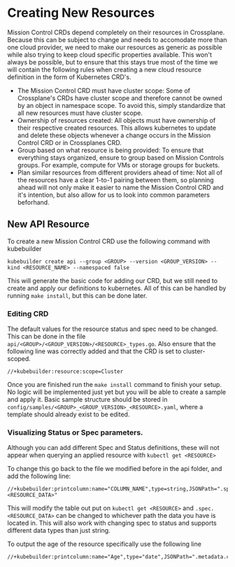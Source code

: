 # Creating New Resources

Mission Control CRDs depend completely on their resources in Crossplane. Because this can be subject to change and needs to accomodate more than one cloud provider, we need to make our resources as generic as possible while also trying to keep cloud specific properties available. This won't always be possible, but to ensure that this stays true most of the time we will contain the following rules when creating a new cloud resource definition in the form of Kubernetes CRD's.

- The Mission Control CRD must have cluster scope: Some of Crossplane's CRDs have cluster scope and therefore cannot be owned by an object in namespace scope. To avoid this, simply standardize that all new resources must have cluster scope.
- Ownership of resources created: All objects must have ownership of their respective created resources. This allows kubernetes to update and delete these objects whenever a change occurs in the Mission Control CRD or in Crossplanes CRD.
- Group based on what resource is being provided: To ensure that everything stays organized, ensure to group based on Mission Controls groups. For example, compute for VMs or storage groups for buckets.
- Plan similar resources from different providers ahead of time: Not all of the resources have a clear 1-to-1 pairing between them, so planning ahead will not only make it easier to name the Mission Control CRD and it's intention, but also allow for us to look into common parameters beforhand.

## New API Resource

To create a new Mission Control CRD use the following command with kubebuilder

`kubebuilder create api --group <GROUP> --version <GROUP_VERSION> --kind <RESOURCE_NAME> --namespaced false`

This will generate the basic code for adding our CRD, but we still need to create and apply our definitions to kubernetes. All of this can be handled by running `make install`, but this can be done later.

### Editing CRD

The default values for the resource status and spec need to be changed. This can be done in the file `api/<GROUP>/<GROUP_VERSION>/<RESOURCE>_types.go`. Also ensure that the following line was correctly added and that the CRD is set to cluster-scoped.

`//+kubebuilder:resource:scope=Cluster`

Once you are finished run the `make install` command to finish your setup. No logic will be implemented just yet but you will be able to create a sample and apply it. Basic sample structure should be stored in `config/samples/<GROUP>_<GROUP_VERSION>_<RESOURCE>.yaml`, where a template should already exist to be edited.

### Visualizing Status or Spec parameters.

Although you can add different Spec and Status definitions, these will not appear when querying an applied resource with `kubectl get <RESOURCE>`

To change this go back to the file we modified before in the api folder, and add the following line:
```
//+kubebuilder:printcolumn:name="COLUMN_NAME",type=string,JSONPath=".spec.<RESOURCE_DATA>"
```

This will modify the table out put on `kubectl get <RESOURCE>` and `.spec.<RESOURCE_DATA>` can be changed to whichever path the data you have is located in. This will also work with changing spec to status and supports different data types than just string.

To output the age of the resource specifically use the following line

```
//+kubebuilder:printcolumn:name="Age",type="date",JSONPath=".metadata.creationTimestamp"
```